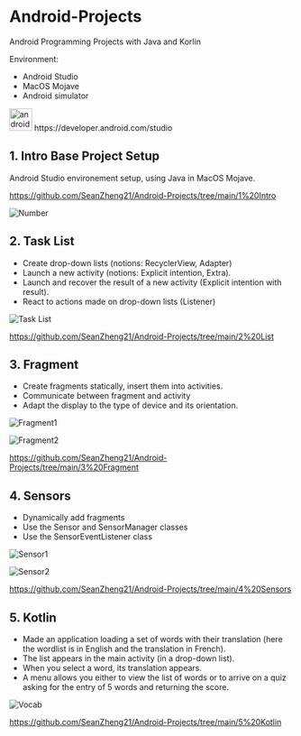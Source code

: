 # Android-Projects
 
Android Programming Projects with Java and Korlin

Environment: 
* Android Studio
* MacOS Mojave
* Android simulator

<image src="https://upload.wikimedia.org/wikipedia/commons/thumb/e/e3/Android_Studio_Icon_%282014-2019%29.svg/1024px-Android_Studio_Icon_%282014-2019%29.svg.png" width="40" alt="android studio">
https://developer.android.com/studio

## 1. Intro Base Project Setup

Android Studio environement setup, using Java in MacOS Mojave.

https://github.com/SeanZheng21/Android-Projects/tree/main/1%20Intro

![Number](https://github.com/SeanZheng21/Android-Projects/blob/main/images/mystery%20number.png)

## 2. Task List

* Create drop-down lists (notions: RecyclerView, Adapter)
* Launch a new activity (notions: Explicit intention, Extra).
* Launch and recover the result of a new activity (Explicit intention
with result).
* React to actions made on drop-down lists (Listener)

![Task List](https://github.com/SeanZheng21/Android-Projects/blob/main/images/list.png)

https://github.com/SeanZheng21/Android-Projects/tree/main/2%20List

## 3. Fragment

* Create fragments statically, insert them into activities.
* Communicate between fragment and activity
* Adapt the display to the type of device and its orientation.

![Fragment1](https://github.com/SeanZheng21/Android-Projects/blob/main/images/fragment1.png)

![Fragment2](https://github.com/SeanZheng21/Android-Projects/blob/main/images/fragment2.png)

https://github.com/SeanZheng21/Android-Projects/tree/main/3%20Fragment

## 4. Sensors

* Dynamically add fragments
* Use the Sensor and SensorManager classes
* Use the SensorEventListener class

![Sensor1](https://github.com/SeanZheng21/Android-Projects/blob/main/images/sensor1.png)

![Sensor2](https://github.com/SeanZheng21/Android-Projects/blob/main/images/sensor2.png)

https://github.com/SeanZheng21/Android-Projects/tree/main/4%20Sensors

## 5. Kotlin

* Made an application loading a set of words with their translation (here the wordlist is in English and the translation in French). 
* The list appears in the main activity (in a drop-down list). 
* When you select a word, its translation appears. 
* A menu allows you either to view the list of words or to arrive on a quiz asking for the entry of 5 words and returning the score.

![Vocab](https://github.com/SeanZheng21/Android-Projects/blob/main/images/vocab.png)

https://github.com/SeanZheng21/Android-Projects/tree/main/5%20Kotlin
